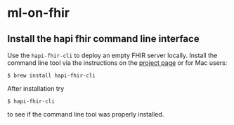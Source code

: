 # ml-on-fhir

## Install the hapi fhir command line interface
Use the `hapi-fhir-cli` to deploy an empty FHIR server locally. Install the command line tool via the instructions on the [project page](http://hapifhir.io/doc_cli.html) or for Mac users:
```
$ brew install hapi-fhir-cli
```
After installation try
```
$ hapi-fhir-cli
```
to see if the command line tool was properly installed. 
